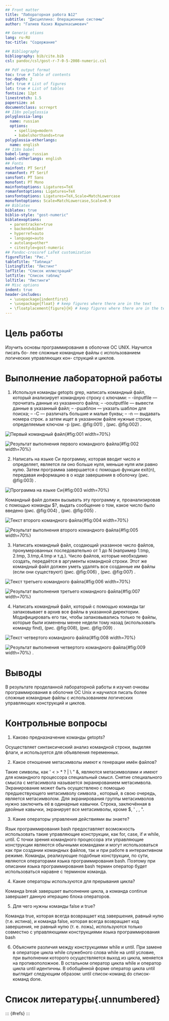 ```yaml
---
## Front matter
title: "Лабораторная работа №12"
subtitle: "Дисциплина: Операционные системы"
author: "Галиев Казиз Жарылкасымович"

## Generic otions
lang: ru-RU
toc-title: "Содержание"

## Bibliography
bibliography: bib/cite.bib
csl: pandoc/csl/gost-r-7-0-5-2008-numeric.csl

## Pdf output format
toc: true # Table of contents
toc-depth: 2
lof: true # List of figures
lot: true # List of tables
fontsize: 12pt
linestretch: 1.5
papersize: a4
documentclass: scrreprt
## I18n polyglossia
polyglossia-lang:
  name: russian
  options:
	- spelling=modern
	- babelshorthands=true
polyglossia-otherlangs:
  name: english
## I18n babel
babel-lang: russian
babel-otherlangs: english
## Fonts
mainfont: PT Serif
romanfont: PT Serif
sansfont: PT Sans
monofont: PT Mono
mainfontoptions: Ligatures=TeX
romanfontoptions: Ligatures=TeX
sansfontoptions: Ligatures=TeX,Scale=MatchLowercase
monofontoptions: Scale=MatchLowercase,Scale=0.9
## Biblatex
biblatex: true
biblio-style: "gost-numeric"
biblatexoptions:
  - parentracker=true
  - backend=biber
  - hyperref=auto
  - language=auto
  - autolang=other*
  - citestyle=gost-numeric
## Pandoc-crossref LaTeX customization
figureTitle: "Рис."
tableTitle: "Таблица"
listingTitle: "Листинг"
lofTitle: "Список иллюстраций"
lotTitle: "Список таблиц"
lolTitle: "Листинги"
## Misc options
indent: true
header-includes:
  - \usepackage{indentfirst}
  - \usepackage{float} # keep figures where there are in the text
  - \floatplacement{figure}{H} # keep figures where there are in the text
---
```


# Цель работы

Изучить основы программирования в оболочке ОС UNIX. Научится писать бо-
лее сложные командные файлы с использованием логических управляющих кон-
струкций и циклов.

# Выполнение лабораторной работы

1. Используя команды getopts grep, написать командный файл, который анализирует командную строку с ключами:
– -iinputfile — прочитать данные из указанного файла;
– -ooutputfile — вывести данные в указанный файл;
– -pшаблон — указать шаблон для поиска;
– -C — различать большие и малые буквы;
– -n — выдавать номера строк.
а затем ищет в указанном файле нужные строки, определяемые ключом -p (рис. @fig:001) , (рис. @fig:002) .

![Первый командный файл](image/1.png){#fig:001 width=70%}

![Результат выполнения первого командного файла](image/2.png){#fig:002 width=70%}

2. Написать на языке Си программу, которая вводит число и определяет, является ли оно больше нуля, меньше нуля или равно нулю. Затем программа завершается с помощью функции exit(n), передавая информацию в о коде завершения в оболочку (рис. @fig:003) .

![Программа на языке Си](image/3.png){#fig:003 width=70%}

Командный файл должен вызывать эту программу и, проанализировав с помощью команды $?, выдать сообщение о том, какое число было введено (рис. @fig:004) , (рис. @fig:005) .

![Текст второго командного файла](image/4.png){#fig:004 width=70%}

![Результат выполнения второго командного файла](image/5.png){#fig:005 width=70%}

3. Написать командный файл, создающий указанное число файлов, пронумерованных последовательно от 1 до N (например 1.tmp, 2.tmp, 3.tmp,4.tmp и т.д.). Число файлов, которые необходимо создать, передаётся в аргументы командной строки. Этот же командный файл должен уметь удалять все созданные им файлы (если они существуют) (рис. @fig:006) , (рис. @fig:007) .

![Текст третьего командного файла](image/6.png){#fig:006 width=70%}

![Результат выполнения третьего командного файла](image/7.png){#fig:007 width=70%}

4. Написать командный файл, который с помощью команды tar запаковывает в архив все файлы в указанной директории. Модифицировать его так, чтобы запаковывались только те файлы, которые были изменены менее недели тому назад (использовать команду find), (рис. @fig:008), (рис. @fig:009) .

![Текст четвертого командного файла](image/8.png){#fig:008 width=70%}

![Результат выполнения четвертого командного файла](image/9.png){#fig:009 width=70%} .

# Выводы

В результате проделанной лабораторной работы я изучил очновы программирования в оболочке ОС Unix и научился писать более сложные командные файлы с использованием логических управляющих конструкций и циклов.

# Контрольные вопросы

1. Каково предназначение команды getopts? 

Осуществляет синтаксический анализ командной строки, выделяя флаги, и используется для объявления переменных.

2. Какое отношение метасимволы имеют к генерации имён файлов?

Такие символы, как ' < > * ? | \ " &, являются метасимволами и имеют для командного процессора специальный смысл. Снятие специального смысла с метасимвола называется экранированием метасимвола. Экранирование может быть осуществлено с помощью предшествующего метасимволу символа \, который, в свою очередь, является метасимволом. Для экранирования группы метасимволов нужно заключить её в одинарные кавычки. Строка, заключённая в двойные кавычки, экранирует все метасимволы, кроме $, ' , \, ".

3. Какие операторы управления действиями вы знаете? 

Язык программирования bash предоставляет возможность использовать такие управляющие конструкции, как for, case, if и while, until. С точки зрения командного процессора эти управляющие конструкции являются обычными командами и могут использоваться как при создании командных файлов, так и при работе в интерактивном режиме. Команды, реализующие подобные конструкции, по сути, являются операторами языка программирования bash. Поэтому при описании языка программирования bash термин оператор будет использоваться наравне с термином команда.

4. Какие операторы используются для прерывания цикла?

Команда break завершает выполнение цикла, а команда continue завершает данную итерацию блока операторов.
 
5. Для чего нужны команды false и true? 

Команда true, которая всегда возвращает код завершения, равный нулю (т.е. истина), и команда false, которая всегда возвращает код завершения, не равный нулю (т. е. ложь), используются только совместно с управляющими конструкциями языка программирования bash

6. Объясните различия между конструкциями while и until.
При замене в операторе цикла while служебного слова while на until условие, при выполнении которого осуществляется выход из цикла, меняется на противоположное. В остальном оператор цикла while и оператор цикла until идентичны. В обобщённой форме оператор цикла until выглядит следующим образом: until список-команд do список-команд done.

# Список литературы{.unnumbered}

::: {#refs}
:::
